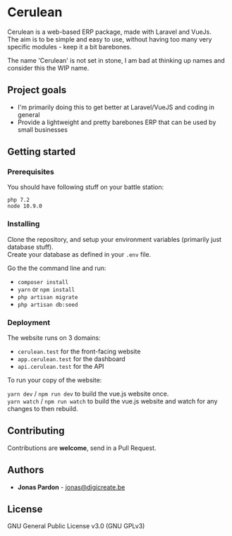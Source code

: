 # Cerulean
Cerulean is a web-based ERP package, made with Laravel and VueJs.  
The aim is to be simple and easy to use, without having too many 
very specific modules - keep it a bit barebones.

The name 'Cerulean' is not set in stone, I am bad at thinking up names
and consider this the WIP name.

## Project goals
* I'm primarily doing this to get better at Laravel/VueJS and coding in general
* Provide a lightweight and pretty barebones ERP that can be used by small businesses

## Getting started

### Prerequisites
You should have following stuff on your battle station:
```
php 7.2
node 10.9.0
```

### Installing

Clone the repository, and setup your environment variables (primarily just database stuff).   
Create your database as defined in your `.env` file.

Go the the command line and run:  
- `composer install`
- `yarn` or `npm install`
- `php artisan migrate`
- `php artisan db:seed`

### Deployment

The website runs on 3 domains:
* `cerulean.test` for the front-facing website
* `app.cerulean.test` for the dashboard
* `api.cerulean.test` for the API

To run your copy of the website:

`yarn dev` / `npm run dev` to build the vue.js website once.  
`yarn watch` / `npm run watch` to build the vue.js website and watch for any changes to then rebuild.

## Contributing
Contributions are **welcome**, send in a Pull Request.

## Authors
* **Jonas Pardon** - jonas@digicreate.be

## License
GNU General Public License v3.0 (GNU GPLv3)